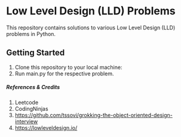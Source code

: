 # Low Level Design (LLD) Problems

This repository contains solutions to various Low Level Design (LLD) problems in Python.

## Getting Started

1. Clone this repository to your local machine:
2. Run main.py for the respective problem.

##### References & Credits
1. Leetcode
2. CodingNinjas
3. https://github.com/tssovi/grokking-the-object-oriented-design-interview
4. https://lowleveldesign.io/
  
